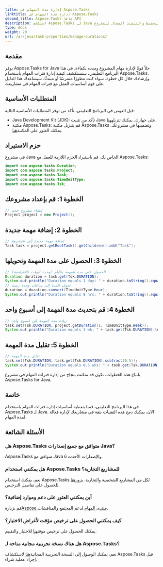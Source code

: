 ```yaml
---
title: إدارة مدة المهام في Aspose.Tasks
linktitle: إدارة مدة المهام في Aspose.Tasks
second_title: Aspose.Tasks جافا API
description: استكشف Aspose.Tasks لـ Java وتعلم كيفية إدارة فترات المهام دون عناء. اتبع دليلنا خطوة بخطوة للتخطيط والتنفيذ الفعال للمشروع.
type: docs
weight: 20
url: /ar/java/task-properties/manage-durations/
---
```

## مقدمة
يوفر Aspose.Tasks for Java حلاً قويًا لإدارة مهام المشروع ومدده بكفاءة. في هذا البرنامج التعليمي، سنستكشف كيفية إدارة فترات المهام باستخدام Aspose.Tasks، وإرشادك خلال كل خطوة. سواء كنت مطورًا متمرسًا أو مبتدئًا، سيساعدك هذا الدليل على فهم أساسيات العمل مع فترات المهام في مشاريعك.
## المتطلبات الأساسية
قبل الغوص في البرنامج التعليمي، تأكد من توفر المتطلبات الأساسية التالية:
-  Java Development Kit (JDK): تأكد من تثبيت Java على جهازك. يمكنك تنزيله[هنا](https://www.oracle.com/java/technologies/javase-downloads.html).
- مكتبة Aspose.Tasks: قم بتنزيل مكتبة Aspose.Tasks وتضمينها في مشروعك. يمكنك العثور على المكتبة[هنا](https://releases.aspose.com/tasks/java/).
## حزم الاستيراد
في مشروع Java الخاص بك، قم باستيراد الحزم اللازمة للعمل مع Aspose.Tasks:
```java
import com.aspose.tasks.Duration;
import com.aspose.tasks.Project;
import com.aspose.tasks.Task;
import com.aspose.tasks.TimeUnitType;
import com.aspose.tasks.Tsk;
```
## الخطوة 1: قم بإعداد مشروعك
```java
// إنشاء مشروع جديد
Project project = new Project();
```
## الخطوة 2: إضافة مهمة جديدة
```java
// إضافة مهمة جديدة إلى المشروع
Task task = project.getRootTask().getChildren().add("Task");
```
## الخطوة 3: الحصول على مدة المهمة وتحويلها
```java
// الحصول على مدة المهمة بالأيام (وحدة الوقت الافتراضية)
Duration duration = task.get(Tsk.DURATION);
System.out.println("Duration equals 1 day: " + duration.toString().equals("1 day"));
// تحويل المدة إلى ساعات وحدة زمنية
duration = duration.convert(TimeUnitType.Hour);
System.out.println("Duration equals 8 hrs: " + duration.toString().equals("8 hrs"));
```
## الخطوة 4: قم بتحديث مدة المهمة إلى أسبوع واحد
```java
// زيادة مدة المهمة إلى أسبوع واحد
task.set(Tsk.DURATION, project.getDuration(1, TimeUnitType.Week));
System.out.println("Duration equals 1 wk: " + task.get(Tsk.DURATION).toString().equals("1 wk"));
```
## الخطوة 5: تقليل مدة المهمة
```java
// تقليل مدة المهمة
task.set(Tsk.DURATION, task.get(Tsk.DURATION).subtract(0.5));
System.out.println("Duration equals 0.5 wks: " + task.get(Tsk.DURATION).toString().equals("0.5 wks"));
```
باتباع هذه الخطوات، تكون قد تمكنت بنجاح من إدارة فترات المهام في مشروع Aspose.Tasks for Java.
## خاتمة
في هذا البرنامج التعليمي، قمنا بتغطية أساسيات إدارة فترات المهام باستخدام Aspose.Tasks لـ Java. الآن، يمكنك دمج هذه التقنيات بثقة في مشاريعك لإدارة فعالة لمدة المهام.
## الأسئلة الشائعة
### هل Aspose.Tasks متوافق مع جميع إصدارات Java؟
Aspose.Tasks متوافق مع Java 6 والإصدارات الأحدث.
### هل يمكنني استخدام Aspose.Tasks للمشاريع التجارية؟
 نعم، يمكنك استخدام Aspose.Tasks لكل من المشاريع الشخصية والتجارية. يزور[هنا](https://purchase.aspose.com/buy) للحصول على تفاصيل الترخيص.
### أين يمكنني العثور على دعم وموارد إضافية؟
 قم بزيارة[Aspose.منتدى المهام](https://forum.aspose.com/c/tasks/15) لدعم المجتمع والمناقشات.
### كيف يمكنني الحصول على ترخيص مؤقت لأغراض الاختبار؟
 يمكنك الحصول على ترخيص مؤقت[هنا](https://purchase.aspose.com/temporary-license/) للاختبار والتقييم.
### هل هناك نسخة تجريبية مجانية متاحة لـ Aspose.Tasks؟
 نعم، يمكنك الوصول إلى النسخة التجريبية المجانية[هنا](https://releases.aspose.com/) لاستكشاف Aspose.Tasks قبل إجراء عملية شراء.